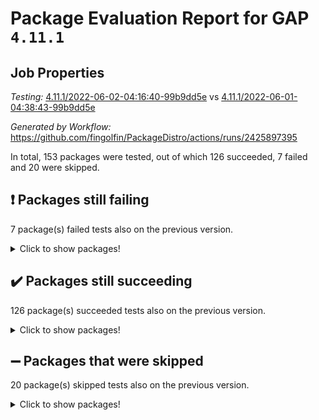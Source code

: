 # Package Evaluation Report for GAP `4.11.1`

## Job Properties

*Testing:* [4.11.1/2022-06-02-04:16:40-99b9dd5e](https://github.com/fingolfin/PackageDistro/blob/data/reports/4.11.1/2022-06-02-04:16:40-99b9dd5e) vs [4.11.1/2022-06-01-04:38:43-99b9dd5e](https://github.com/fingolfin/PackageDistro/blob/data/reports/4.11.1/2022-06-01-04:38:43-99b9dd5e)

*Generated by Workflow:* https://github.com/fingolfin/PackageDistro/actions/runs/2425897395

In total, 153 packages were tested, out of which 126 succeeded, 7 failed and 20 were skipped.

## :exclamation: Packages still failing

7 package(s) failed tests also on the previous version.
<details><summary>Click to show packages!</summary>

- fining 1.4.1 [(failure)](https://github.com/fingolfin/PackageDistro/runs/6702001898?check_suite_focus=true)
- francy 1.2.4 [(failure)](https://github.com/fingolfin/PackageDistro/runs/6702002189?check_suite_focus=true)
- hap 1.39 [(failure)](https://github.com/fingolfin/PackageDistro/runs/6702002611?check_suite_focus=true)
- normalizinterface 1.3.2 [(failure)](https://github.com/fingolfin/PackageDistro/runs/6702003706?check_suite_focus=true)
- packagemanager 1.2 [(failure)](https://github.com/fingolfin/PackageDistro/runs/6702004030?check_suite_focus=true)
- recog 1.3.2 [(failure)](https://github.com/fingolfin/PackageDistro/runs/6702004769?check_suite_focus=true)
- semigroups 4.0.0 [(failure)](https://github.com/fingolfin/PackageDistro/runs/6702005047?check_suite_focus=true)
</details>

## :heavy_check_mark: Packages still succeeding

126 package(s) succeeded tests also on the previous version.
<details><summary>Click to show packages!</summary>

- ace 5.4 [(success)](https://github.com/fingolfin/PackageDistro/runs/6701999559?check_suite_focus=true)
- aclib 1.3.2 [(success)](https://github.com/fingolfin/PackageDistro/runs/6701999625?check_suite_focus=true)
- agt 0.2 [(success)](https://github.com/fingolfin/PackageDistro/runs/6701999674?check_suite_focus=true)
- alnuth 3.2.1 [(success)](https://github.com/fingolfin/PackageDistro/runs/6701999737?check_suite_focus=true)
- anupq 3.2.6 [(success)](https://github.com/fingolfin/PackageDistro/runs/6701999796?check_suite_focus=true)
- atlasrep 2.1.2 [(success)](https://github.com/fingolfin/PackageDistro/runs/6701999841?check_suite_focus=true)
- autodoc 2022.03.10 [(success)](https://github.com/fingolfin/PackageDistro/runs/6701999908?check_suite_focus=true)
- automata 1.15 [(success)](https://github.com/fingolfin/PackageDistro/runs/6701999970?check_suite_focus=true)
- automgrp 1.3.2 [(success)](https://github.com/fingolfin/PackageDistro/runs/6702000023?check_suite_focus=true)
- autpgrp 1.10.2 [(success)](https://github.com/fingolfin/PackageDistro/runs/6702000086?check_suite_focus=true)
- cap 2022.05-08 [(success)](https://github.com/fingolfin/PackageDistro/runs/6702000169?check_suite_focus=true)
- caratinterface 2.3.3 [(success)](https://github.com/fingolfin/PackageDistro/runs/6702000223?check_suite_focus=true)
- cddinterface 2020.06.24 [(success)](https://github.com/fingolfin/PackageDistro/runs/6702000281?check_suite_focus=true)
- circle 1.6.5 [(success)](https://github.com/fingolfin/PackageDistro/runs/6702000350?check_suite_focus=true)
- classicpres 1.22 [(success)](https://github.com/fingolfin/PackageDistro/runs/6702000407?check_suite_focus=true)
- cohomolo 1.6.10 [(success)](https://github.com/fingolfin/PackageDistro/runs/6702000478?check_suite_focus=true)
- congruence 1.2.4 [(success)](https://github.com/fingolfin/PackageDistro/runs/6702000545?check_suite_focus=true)
- corelg 1.56 [(success)](https://github.com/fingolfin/PackageDistro/runs/6702000619?check_suite_focus=true)
- crime 1.6 [(success)](https://github.com/fingolfin/PackageDistro/runs/6702000685?check_suite_focus=true)
- crisp 1.4.5 [(success)](https://github.com/fingolfin/PackageDistro/runs/6702000754?check_suite_focus=true)
- crypting 0.10 [(success)](https://github.com/fingolfin/PackageDistro/runs/6702000827?check_suite_focus=true)
- cryst 4.1.24 [(success)](https://github.com/fingolfin/PackageDistro/runs/6702000904?check_suite_focus=true)
- crystcat 1.1.9 [(success)](https://github.com/fingolfin/PackageDistro/runs/6702000963?check_suite_focus=true)
- ctbllib 1.3.4 [(success)](https://github.com/fingolfin/PackageDistro/runs/6702001011?check_suite_focus=true)
- cubefree 1.19 [(success)](https://github.com/fingolfin/PackageDistro/runs/6702001069?check_suite_focus=true)
- curlinterface 2.2.2 [(success)](https://github.com/fingolfin/PackageDistro/runs/6702001133?check_suite_focus=true)
- cvec 2.7.5 [(success)](https://github.com/fingolfin/PackageDistro/runs/6702001194?check_suite_focus=true)
- datastructures 0.2.7 [(success)](https://github.com/fingolfin/PackageDistro/runs/6702001244?check_suite_focus=true)
- deepthought 1.0.5 [(success)](https://github.com/fingolfin/PackageDistro/runs/6702001296?check_suite_focus=true)
- design 1.7 [(success)](https://github.com/fingolfin/PackageDistro/runs/6702001349?check_suite_focus=true)
- difsets 2.3.1 [(success)](https://github.com/fingolfin/PackageDistro/runs/6702001394?check_suite_focus=true)
- digraphs 1.5.3 [(success)](https://github.com/fingolfin/PackageDistro/runs/6702001462?check_suite_focus=true)
- edim 1.3.5 [(success)](https://github.com/fingolfin/PackageDistro/runs/6702001521?check_suite_focus=true)
- example 4.3.1 [(success)](https://github.com/fingolfin/PackageDistro/runs/6702001654?check_suite_focus=true)
- factint 1.6.3 [(success)](https://github.com/fingolfin/PackageDistro/runs/6702001724?check_suite_focus=true)
- ferret 1.0.7 [(success)](https://github.com/fingolfin/PackageDistro/runs/6702001779?check_suite_focus=true)
- fga 1.4.0 [(success)](https://github.com/fingolfin/PackageDistro/runs/6702001846?check_suite_focus=true)
- float 1.0.3 [(success)](https://github.com/fingolfin/PackageDistro/runs/6702001956?check_suite_focus=true)
- format 1.4.3 [(success)](https://github.com/fingolfin/PackageDistro/runs/6702002005?check_suite_focus=true)
- forms 1.2.7 [(success)](https://github.com/fingolfin/PackageDistro/runs/6702002057?check_suite_focus=true)
- fplsa 1.2.5 [(success)](https://github.com/fingolfin/PackageDistro/runs/6702002106?check_suite_focus=true)
- fr 2.4.8 [(success)](https://github.com/fingolfin/PackageDistro/runs/6702002147?check_suite_focus=true)
- fwtree 1.3 [(success)](https://github.com/fingolfin/PackageDistro/runs/6702002234?check_suite_focus=true)
- gbnp 1.0.5 [(success)](https://github.com/fingolfin/PackageDistro/runs/6702002270?check_suite_focus=true)
- generalizedmorphismsforcap 2022.05-01 [(success)](https://github.com/fingolfin/PackageDistro/runs/6702002305?check_suite_focus=true)
- genss 1.6.6 [(success)](https://github.com/fingolfin/PackageDistro/runs/6702002351?check_suite_focus=true)
- gradedringforhomalg 2022.03-01 [(success)](https://github.com/fingolfin/PackageDistro/runs/6702002419?check_suite_focus=true)
- grape 4.8.5 [(success)](https://github.com/fingolfin/PackageDistro/runs/6702002449?check_suite_focus=true)
- groupoids 1.69 [(success)](https://github.com/fingolfin/PackageDistro/runs/6702002479?check_suite_focus=true)
- grpconst 2.6.2 [(success)](https://github.com/fingolfin/PackageDistro/runs/6702002511?check_suite_focus=true)
- guarana 0.96.3 [(success)](https://github.com/fingolfin/PackageDistro/runs/6702002539?check_suite_focus=true)
- guava 3.16 [(success)](https://github.com/fingolfin/PackageDistro/runs/6702002574?check_suite_focus=true)
- hapcryst 0.1.14 [(success)](https://github.com/fingolfin/PackageDistro/runs/6702002640?check_suite_focus=true)
- hecke 1.5.3 [(success)](https://github.com/fingolfin/PackageDistro/runs/6702002669?check_suite_focus=true)
- help 3.5 [(success)](https://github.com/fingolfin/PackageDistro/runs/6702002697?check_suite_focus=true)
- idrel 2.43 [(success)](https://github.com/fingolfin/PackageDistro/runs/6702002736?check_suite_focus=true)
- images 1.3.1 [(success)](https://github.com/fingolfin/PackageDistro/runs/6702002767?check_suite_focus=true)
- intpic 0.2.4 [(success)](https://github.com/fingolfin/PackageDistro/runs/6702002797?check_suite_focus=true)
- io 4.7.2 [(success)](https://github.com/fingolfin/PackageDistro/runs/6702002849?check_suite_focus=true)
- irredsol 1.4.3 [(success)](https://github.com/fingolfin/PackageDistro/runs/6702002879?check_suite_focus=true)
- json 2.1.0 [(success)](https://github.com/fingolfin/PackageDistro/runs/6702002916?check_suite_focus=true)
- jupyterkernel 1.4.1 [(success)](https://github.com/fingolfin/PackageDistro/runs/6702002946?check_suite_focus=true)
- jupyterviz 1.5.1 [(success)](https://github.com/fingolfin/PackageDistro/runs/6702002979?check_suite_focus=true)
- kan 1.34 [(success)](https://github.com/fingolfin/PackageDistro/runs/6702003014?check_suite_focus=true)
- kbmag 1.5.9 [(success)](https://github.com/fingolfin/PackageDistro/runs/6702003045?check_suite_focus=true)
- laguna 3.9.5 [(success)](https://github.com/fingolfin/PackageDistro/runs/6702003081?check_suite_focus=true)
- liealgdb 2.2.1 [(success)](https://github.com/fingolfin/PackageDistro/runs/6702003123?check_suite_focus=true)
- liepring 2.6 [(success)](https://github.com/fingolfin/PackageDistro/runs/6702003159?check_suite_focus=true)
- liering 2.4.2 [(success)](https://github.com/fingolfin/PackageDistro/runs/6702003189?check_suite_focus=true)
- linearalgebraforcap 2022.05-04 [(success)](https://github.com/fingolfin/PackageDistro/runs/6702003230?check_suite_focus=true)
- loops 3.4.1 [(success)](https://github.com/fingolfin/PackageDistro/runs/6702003258?check_suite_focus=true)
- lpres 1.0.3 [(success)](https://github.com/fingolfin/PackageDistro/runs/6702003283?check_suite_focus=true)
- majoranaalgebras 1.4 [(success)](https://github.com/fingolfin/PackageDistro/runs/6702003308?check_suite_focus=true)
- mapclass 1.4.5 [(success)](https://github.com/fingolfin/PackageDistro/runs/6702003342?check_suite_focus=true)
- matgrp 0.64 [(success)](https://github.com/fingolfin/PackageDistro/runs/6702003385?check_suite_focus=true)
- modisom 2.5.2 [(success)](https://github.com/fingolfin/PackageDistro/runs/6702003422?check_suite_focus=true)
- modulepresentationsforcap 2022.05-03 [(success)](https://github.com/fingolfin/PackageDistro/runs/6702003453?check_suite_focus=true)
- monoidalcategories 2022.05-05 [(success)](https://github.com/fingolfin/PackageDistro/runs/6702003506?check_suite_focus=true)
- nconvex 2020.11-04 [(success)](https://github.com/fingolfin/PackageDistro/runs/6702003545?check_suite_focus=true)
- nilmat 1.4.1 [(success)](https://github.com/fingolfin/PackageDistro/runs/6702003589?check_suite_focus=true)
- nock 1.5 [(success)](https://github.com/fingolfin/PackageDistro/runs/6702003641?check_suite_focus=true)
- nq 2.5.8 [(success)](https://github.com/fingolfin/PackageDistro/runs/6702003773?check_suite_focus=true)
- numericalsgps 1.3.0 [(success)](https://github.com/fingolfin/PackageDistro/runs/6702003863?check_suite_focus=true)
- openmath 11.5.1 [(success)](https://github.com/fingolfin/PackageDistro/runs/6702003920?check_suite_focus=true)
- orb 4.8.4 [(success)](https://github.com/fingolfin/PackageDistro/runs/6702003974?check_suite_focus=true)
- patternclass 2.4.2 [(success)](https://github.com/fingolfin/PackageDistro/runs/6702004110?check_suite_focus=true)
- permut 2.0.4 [(success)](https://github.com/fingolfin/PackageDistro/runs/6702004179?check_suite_focus=true)
- polenta 1.3.10 [(success)](https://github.com/fingolfin/PackageDistro/runs/6702004244?check_suite_focus=true)
- polymaking 0.8.6 [(success)](https://github.com/fingolfin/PackageDistro/runs/6702004307?check_suite_focus=true)
- primgrp 3.4.2 [(success)](https://github.com/fingolfin/PackageDistro/runs/6702004376?check_suite_focus=true)
- profiling 2.5.0 [(success)](https://github.com/fingolfin/PackageDistro/runs/6702004450?check_suite_focus=true)
- qpa 1.33 [(success)](https://github.com/fingolfin/PackageDistro/runs/6702004513?check_suite_focus=true)
- quagroup 1.8.3 [(success)](https://github.com/fingolfin/PackageDistro/runs/6702004576?check_suite_focus=true)
- radiroot 2.9 [(success)](https://github.com/fingolfin/PackageDistro/runs/6702004632?check_suite_focus=true)
- rcwa 4.6.4 [(success)](https://github.com/fingolfin/PackageDistro/runs/6702004676?check_suite_focus=true)
- rds 1.8 [(success)](https://github.com/fingolfin/PackageDistro/runs/6702004720?check_suite_focus=true)
- repndecomp 1.2.1 [(success)](https://github.com/fingolfin/PackageDistro/runs/6702004824?check_suite_focus=true)
- repsn 3.1.0 [(success)](https://github.com/fingolfin/PackageDistro/runs/6702004883?check_suite_focus=true)
- resclasses 4.7.2 [(success)](https://github.com/fingolfin/PackageDistro/runs/6702004934?check_suite_focus=true)
- scscp 2.3.1 [(success)](https://github.com/fingolfin/PackageDistro/runs/6702004974?check_suite_focus=true)
- sglppow 2.2 [(success)](https://github.com/fingolfin/PackageDistro/runs/6702005109?check_suite_focus=true)
- sgpviz 0.999.5 [(success)](https://github.com/fingolfin/PackageDistro/runs/6702005161?check_suite_focus=true)
- simpcomp 2.1.14 [(success)](https://github.com/fingolfin/PackageDistro/runs/6702005221?check_suite_focus=true)
- singular 2020.12.18 [(success)](https://github.com/fingolfin/PackageDistro/runs/6702005286?check_suite_focus=true)
- sla 1.5.3 [(success)](https://github.com/fingolfin/PackageDistro/runs/6702005339?check_suite_focus=true)
- smallgrp 1.5 [(success)](https://github.com/fingolfin/PackageDistro/runs/6702005395?check_suite_focus=true)
- smallsemi 0.6.13 [(success)](https://github.com/fingolfin/PackageDistro/runs/6702005470?check_suite_focus=true)
- sonata 2.9.4 [(success)](https://github.com/fingolfin/PackageDistro/runs/6702005521?check_suite_focus=true)
- sophus 1.25 [(success)](https://github.com/fingolfin/PackageDistro/runs/6702005578?check_suite_focus=true)
- spinsym 1.5.2 [(success)](https://github.com/fingolfin/PackageDistro/runs/6702005639?check_suite_focus=true)
- symbcompcc 1.3.2 [(success)](https://github.com/fingolfin/PackageDistro/runs/6702005712?check_suite_focus=true)
- thelma 1.3 [(success)](https://github.com/fingolfin/PackageDistro/runs/6702005760?check_suite_focus=true)
- tomlib 1.2.9 [(success)](https://github.com/fingolfin/PackageDistro/runs/6702005810?check_suite_focus=true)
- toric 1.9.5 [(success)](https://github.com/fingolfin/PackageDistro/runs/6702005864?check_suite_focus=true)
- transgrp 3.6.2 [(success)](https://github.com/fingolfin/PackageDistro/runs/6702005923?check_suite_focus=true)
- ugaly 4.0.2 [(success)](https://github.com/fingolfin/PackageDistro/runs/6702005981?check_suite_focus=true)
- unipot 1.5 [(success)](https://github.com/fingolfin/PackageDistro/runs/6702006048?check_suite_focus=true)
- unitlib 4.1.0 [(success)](https://github.com/fingolfin/PackageDistro/runs/6702006097?check_suite_focus=true)
- utils 0.72 [(success)](https://github.com/fingolfin/PackageDistro/runs/6702006155?check_suite_focus=true)
- uuid 0.7 [(success)](https://github.com/fingolfin/PackageDistro/runs/6702006216?check_suite_focus=true)
- walrus 0.9991 [(success)](https://github.com/fingolfin/PackageDistro/runs/6702006256?check_suite_focus=true)
- wedderga 4.10.2 [(success)](https://github.com/fingolfin/PackageDistro/runs/6702006294?check_suite_focus=true)
- xmod 2.88 [(success)](https://github.com/fingolfin/PackageDistro/runs/6702006330?check_suite_focus=true)
- xmodalg 1.22 [(success)](https://github.com/fingolfin/PackageDistro/runs/6702006371?check_suite_focus=true)
- yangbaxter 0.10.0 [(success)](https://github.com/fingolfin/PackageDistro/runs/6702006409?check_suite_focus=true)
- zeromqinterface 0.13 [(success)](https://github.com/fingolfin/PackageDistro/runs/6702006440?check_suite_focus=true)
</details>

## :heavy_minus_sign: Packages that were skipped

20 package(s) skipped tests also on the previous version.
<details><summary>Click to show packages!</summary>

- 4ti2interface 2022.03-01 [(skipped)](https://github.com/fingolfin/PackageDistro/runs/6701931372?check_suite_focus=true)
- browse 1.8.14 [(skipped)](https://github.com/fingolfin/PackageDistro/runs/6701931372?check_suite_focus=true)
- examplesforhomalg 2022.03-01 [(skipped)](https://github.com/fingolfin/PackageDistro/runs/6701931372?check_suite_focus=true)
- gapdoc 1.6.5 [(skipped)](https://github.com/fingolfin/PackageDistro/runs/6701931372?check_suite_focus=true)
- gauss 2022.03-01 [(skipped)](https://github.com/fingolfin/PackageDistro/runs/6701931372?check_suite_focus=true)
- gaussforhomalg 2022.03-01 [(skipped)](https://github.com/fingolfin/PackageDistro/runs/6701931372?check_suite_focus=true)
- gradedmodules 2022.03-01 [(skipped)](https://github.com/fingolfin/PackageDistro/runs/6701931372?check_suite_focus=true)
- homalg 2022.03-01 [(skipped)](https://github.com/fingolfin/PackageDistro/runs/6701931372?check_suite_focus=true)
- homalgtocas 2022.03-01 [(skipped)](https://github.com/fingolfin/PackageDistro/runs/6701931372?check_suite_focus=true)
- io_forhomalg 2022.03-01 [(skipped)](https://github.com/fingolfin/PackageDistro/runs/6701931372?check_suite_focus=true)
- itc 1.5.1 [(skipped)](https://github.com/fingolfin/PackageDistro/runs/6701931372?check_suite_focus=true)
- localizeringforhomalg 2022.03-01 [(skipped)](https://github.com/fingolfin/PackageDistro/runs/6701931372?check_suite_focus=true)
- matricesforhomalg 2022.04-01 [(skipped)](https://github.com/fingolfin/PackageDistro/runs/6701931372?check_suite_focus=true)
- modules 2022.03-01 [(skipped)](https://github.com/fingolfin/PackageDistro/runs/6701931372?check_suite_focus=true)
- polycyclic 2.16 [(skipped)](https://github.com/fingolfin/PackageDistro/runs/6701931372?check_suite_focus=true)
- ringsforhomalg 2022.04-01 [(skipped)](https://github.com/fingolfin/PackageDistro/runs/6701931372?check_suite_focus=true)
- sco 2022.03-01 [(skipped)](https://github.com/fingolfin/PackageDistro/runs/6701931372?check_suite_focus=true)
- toolsforhomalg 2022.05-01 [(skipped)](https://github.com/fingolfin/PackageDistro/runs/6701931372?check_suite_focus=true)
- toricvarieties 2022.03.23 [(skipped)](https://github.com/fingolfin/PackageDistro/runs/6701931372?check_suite_focus=true)
- xgap 4.31 [(skipped)](https://github.com/fingolfin/PackageDistro/runs/6701931372?check_suite_focus=true)
</details>

